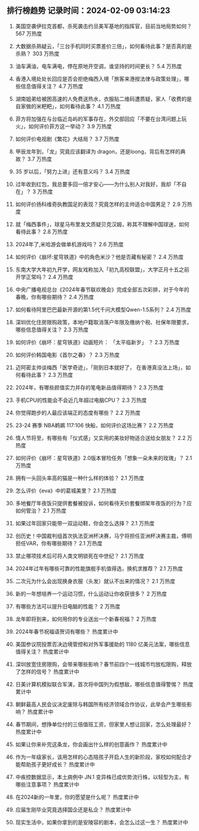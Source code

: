 
## 排行榜趋势 记录时间：2024-02-09 03:14:23
  
  1. 美国空袭伊拉克首都，杀死袭击约旦美军基地的指挥官，目前当地局势如何？ 567 万热度
    
  2. 大数据杀熟疑云，「三台手机同时买票差价三倍」，如何看待此事？是否真的是杀熟？ 303 万热度
    
  3. 油车满油，电车满电，停在原地开空调，谁坚持的时间更长？ 5.4 万热度
    
  4. 香港入境处处长回应是否会拒绝梅西入境「旅客来港按法律与政策处理」，哪些信息值得关注？ 4.7 万热度
    
  5. 湖南姐弟给被困高速的人免费送热水，衣服贴二维码遭质疑，家人「收费的是自家做的米粑粑」，如何看待此事？ 4.1 万热度
    
  6. 菲方将加强在与台临近岛屿的军事存在，外交部回应「不要在台湾问题上玩火」，如何评价菲方这一举动？ 3.9 万热度
    
  7. 如何评价电视剧《繁花》大结局？ 3.7 万热度
    
  8. 甲辰龙年到，「龙」究竟应该翻译为 dragon，还是loong，背后有怎样的典故？ 3.7 万热度
    
  9. 35 岁以后，「努力上进」还有意义吗？ 3.4 万热度
    
  10. 过年收到红包，我总要多回一倍才安心——为什么别人对我好，我却「不自在」？ 3 万热度
    
  11. 如何评价扬科维奇执教国足的表现？究竟怎样的主帅适合中国男足？ 2.9 万热度
    
  12. 就「梅西事件」，球星马布里发文质疑贝克汉姆，称其不理解中国球迷，如何看待此事？ 2.8 万热度
    
  13. 2024年了,米哈游会做单机游戏吗？ 2.6 万热度
    
  14. 如何评价《崩坏:星穹铁道》中的角色米沙？他是否藏有秘密？ 2.4 万热度
    
  15. 东南大学大年初九开学，网友戏称加入「初九高校联盟」，大学正月十五之前开学正常吗？ 2.4 万热度
    
  16. 中央广播电视总台《2024年春节联欢晚会》完成全部五次彩排，对于今年的春晚，你有哪些期待？ 2.4 万热度
    
  17. 如何看待阿里巴巴最新开源的第1.5代千问大模型Qwen-1.5系列？ 2.4 万热度
    
  18. 深圳优化住房限购政策，本地户籍取消落户年限及缴纳个税、社保年限要求，哪些信息值得关注？ 2.3 万热度
    
  19. 如何评价《崩坏：星穹铁道》动画短片： 「太平临新岁」 ？ 2.3 万热度
    
  20. 如何评价韩国电影《首尔之春》？ 2.3 万热度
    
  21. 迈阿密主帅谈梅西「医学奇迹」，「刚到日本就好了， 在香港真没法上场」，如何看待此事？ 2.3 万热度
    
  22. 2024年，有哪些颜值实力并存的笔电新品值得期待？ 2.3 万热度
    
  23. 手机CPU的性能会不会近几年超过电脑CPU？ 2.3 万热度
    
  24. 你觉得跑步的人最应该端正的态度有哪些？ 2.2 万热度
    
  25. 23-24 赛季 NBA鹈鹕 117:106 快船，如何评价这场比赛？ 2.2 万热度
    
  26. 情人节将至，有哪些有「仪式感」又实用的美妆好物适合送给女朋友？ 2.2 万热度
    
  27. 如何评价《崩坏：星穹铁道》2.0版本冒险任务「想象一朵未来的玫瑰」？ 2.1 万热度
    
  28. 拥有一头回头率高的猫是一种什么样的体验？ 2.1 万热度
    
  29. 怎么评价《eva》中的葛城美里？ 2.1 万热度
    
  30. 多地餐厅年夜饭只提供套餐被投诉，如何看待天价套餐绑架年夜饭的行为？应如何管治？ 2.1 万热度
    
  31. 如果过年回家只能带一双运动鞋，你会怎么选择？ 2.1 万热度
    
  32. 创历史！中国裁判组首次执法亚洲杯决赛，马宁将担任亚洲杯决赛主裁，傅明担任VAR，你有哪些期待？ 2.1 万热度
    
  33. 禁止哪项技术后可将人类文明锁死在中世纪？ 2.1 万热度
    
  34. 2024年过年有哪些可靠的性能旗舰手机值得选，换机求推荐？ 2.1 万热度
    
  35. 二次元为什么会出现换身衣服（头发）就认不出来的情况？ 2.1 万热度
    
  36. 新的一年想培养一个运动习惯，什么运动让你收获很多？ 2 万热度
    
  37. 有哪些方法可以提升旧电脑的性能？ 2 万热度
    
  38. 龙年即将到来，如何用你的专业送出一个新春祝福？ 2 万热度
    
  39. 2024年春节祝福语贺词有哪些？ 热度累计中
    
  40. 美国参议院投票否决边境管控和对外军事援助的 1180 亿美元法案，哪些信息值得关注？ 热度累计中
    
  41. 深圳放宽住房限购，会带来哪些影响？春节前四个一线城市均放松限购，释放了怎样的信号？ 热度累计中
    
  42. 日美计算机模拟联合军演，首次将中国列为假想敌，哪些信息值得警惕？ 热度累计中
    
  43. 朝鲜最高人民会议决定废除与韩国所有经济领域合作协议，此举会产生哪些影响？ 热度累计中
    
  44. 春节期间，想挣单位付的三倍值班工资，但家里人想让回家，怎么处理最好？ 热度累计中
    
  45. 如果让你来补完这条龙，你会画出什么样的创意画作？ 热度累计中
    
  46. 作为一年级家长，该用怎样的心态陪孩子开启人生的新阶段，家校如何配合才能帮助孩子更好成长？ 热度累计中
    
  47. 中疾控数据显示，本土病例中 JN.1 变异株已成优势流行株，以轻型为主，有哪些注意事项？ 热度累计中
    
  48. 在2024新的一年里，你的愿望是什么呢？ 热度累计中
    
  49. 应届生刚毕业究竟选择国企还是私企？ 热度累计中
    
  50. 现实生活中，如果你拿到的是安陵容的剧本，会怎么过这一生？ 热度累计中
    